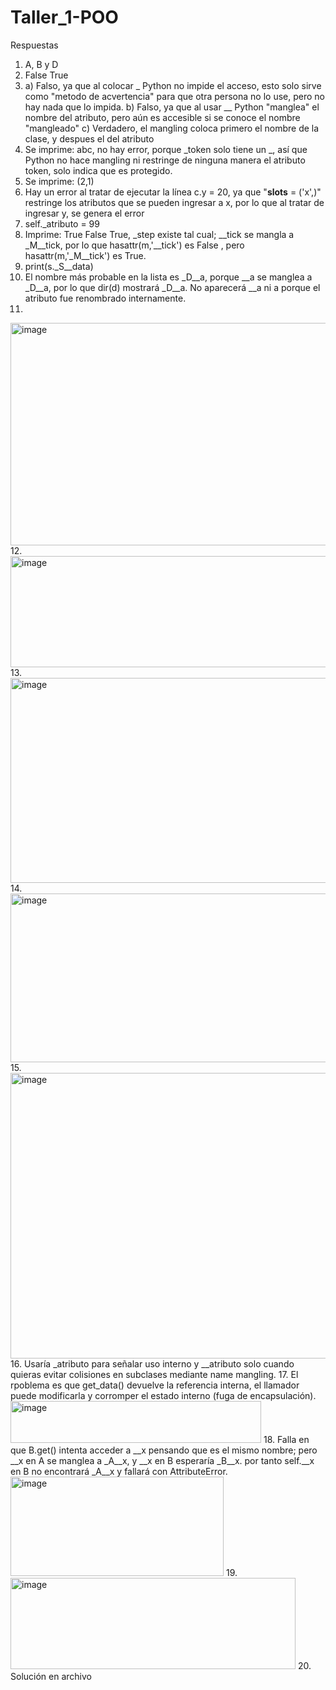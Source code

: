 # Taller_1-POO

Respuestas
1. A, B y D
2. False True
3. a) Falso, ya que al colocar _ Python no impide el acceso, esto solo sirve como "metodo de acvertencia" para que otra persona no lo use, pero no hay nada que lo impida.
   b) Falso, ya que al usar __ Python "manglea" el nombre del atributo, pero aún es accesible si se conoce el nombre "mangleado"
   c) Verdadero, el mangling coloca primero el nombre de la clase, y despues el del atributo 
4. Se imprime: abc, no hay error, porque _token solo tiene un _, así que Python no hace mangling ni restringe de ninguna manera el atributo token, solo indica que es protegido.
5. Se imprime: (2,1)
6. Hay un error al tratar de ejecutar la línea c.y = 20, ya que "__slots__ = ('x',)" restringe los atributos que se pueden ingresar a x, por lo que al tratar de ingresar y, se genera el error
7. self._atributo = 99
8. Imprime: True False True, _step existe tal cual; __tick se mangla a _M__tick, por lo que hasattr(m,'__tick') es False , pero hasattr(m,'_M__tick') es True.
9. print(s._S__data)
10. El nombre más probable en la lista es _D__a, porque __a se manglea a _D__a, por lo que dir(d) mostrará _D__a. No aparecerá __a ni a porque el atributo fue renombrado internamente.
11.
<img width="747" height="356" alt="image" src="https://github.com/user-attachments/assets/0edd40f7-8ad2-4bc3-88fa-46e1ac303aa1" />
12.
<img width="565" height="178" alt="image" src="https://github.com/user-attachments/assets/2fbbdb8f-6141-4d40-bfcc-17363dc2f4a8" /> 
13. 
<img width="679" height="328" alt="image" src="https://github.com/user-attachments/assets/08eb79c6-540b-44ad-9e4d-3f810fa459bb" />
14.
<img width="780" height="270" alt="image" src="https://github.com/user-attachments/assets/a7e4a081-b0b0-4c9d-b8c1-d18e1df48152" />
15.
<img width="897" height="457" alt="image" src="https://github.com/user-attachments/assets/426ab4c0-9c55-435e-b8d4-fa1014c0fc51" />
16. Usaría _atributo para señalar uso interno y __atributo solo cuando quieras evitar colisiones en subclases mediante name mangling.
17. El rpoblema es que get_data() devuelve la referencia interna, el llamador puede modificarla y corromper el estado interno (fuga de encapsulación).
<img width="401" height="67" alt="image" src="https://github.com/user-attachments/assets/89c3afbb-0bf3-40d2-9fe8-cb48cfe3d947" />
18. Falla en que B.get() intenta acceder a __x pensando que es el mismo nombre; pero __x en A se manglea a _A__x, y __x en B esperaría _B__x.
por tanto self.__x en B no encontrará _A__x y fallará con AttributeError.
<img width="341" height="159" alt="image" src="https://github.com/user-attachments/assets/61f4cb5d-b0fc-4d31-a6d8-93b9915132d8" />
19. 
<img width="456" height="146" alt="image" src="https://github.com/user-attachments/assets/26e6104b-328c-4a96-b72a-84ed8ab60bfd" />
20. Solución en archivo
